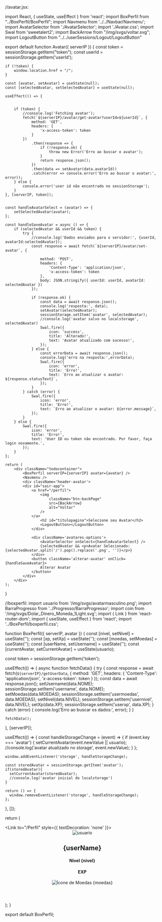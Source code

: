 
//avatar.jsx:


import React, { useState, useEffect } from 'react';
import BoxPerfil from "../BoxPerfil/BoxPerfil";
import Navmenu from '../../Navbar/Navmenu';
import AvatarSelector from './AvatarSelector';
import './Avatar.css';
import Swal from 'sweetalert2';
import BackArrow from "/img/svgs/voltar.svg";
import LogoutButton from "../../userSessions/Logout/LogoutButton"

export default function Avatar({ serverIP }) {
    const token = sessionStorage.getItem("token");
    const userId = sessionStorage.getItem('userId');
    
    if (!token) {
        window.location.href = "/";
    }

    const [avatar, setAvatar] = useState(null);
    const [selectedAvatar, setSelectedAvatar] = useState(null);
 
    useEffect(() => {


        if (token) {
            //console.log('Fetching avatar');
            fetch(`${serverIP}/avatar/get-avatar?userId=${userId}`, {
                method: 'GET',
                headers: {
                    'x-access-token': token
                }
            })
                .then(response => {
                    if (!response.ok) {
                        throw new Error('Erro ao buscar o avatar');
                    }
                    return response.json();
                })
                .then(data => setAvatar(data.avatarId))
                .catch(error => console.error('Erro ao buscar o avatar:', error));
        } else {
            console.error('user id não encontrado no sessionStorage');
        }
    }, [serverIP, token]);

    
    const handleAvatarSelect = (avatar) => {
        setSelectedAvatar(avatar);
    };

    const handleSaveAvatar = async () => {
        if (selectedAvatar && userId && token) {
            try {
                //console.log('Dados enviados para o servidor:', {userId, avatarId:selectedAvatar});
                const response = await fetch(`${serverIP}/avatar/set-avatar`, {
                    
                    method: 'POST',
                    headers: {
                        'Content-Type': 'application/json',
                        'x-access-token': token
                    },
                    body: JSON.stringify({ userId: userId, avatarId: selectedAvatar })
                });

                if (response.ok) {
                    const data = await response.json();
                    console.log('resposta:', data);
                    setAvatar(selectedAvatar);
                    sessionStorage.setItem('avatar', selectedAvatar);
                    //console.log('avatar salvo no localstorage', selectedAvatar)
                    Swal.fire({
                        icon: 'success',
                        title: 'Alterado!',
                        text: 'Avatar atualizado com sucesso!',
                    });
                } else {
                    const errorData = await response.json();
                    console.log('erro na resposta:',errorData);
                    Swal.fire({
                        icon: 'error',
                        title: 'Erro!',
                        text: `Erro ao atualizar o avatar: ${response.statusText}`,
                    });
                }
            } catch (error) {
                Swal.fire({
                    icon: 'error',
                    title: 'Erro!',
                    text: `Erro ao atualizar o avatar: ${error.message}`,
                });
            }
        } else {
            Swal.fire({
                icon: 'error',
                title: 'Erro!',
                text: 'User ID ou token não encontrado. Por favor, faça login novamente.',
            });
        }
    };

    return (
        <div className="todocontainer">
            <BoxPerfil serverIP={serverIP} avatar={avatar} />
            <Navmenu />
            <div className='header-avatar'>
            <div id="sair-app">
                <a href="/perfil">
                    <img
                        className="btn-backPage"
                        src={BackArrow}
                        alt="Voltar"
                    />
                </a>
                    <h2 id="titulopagina">Selecione seu Avatar</h2>
                    <LogoutButton></LogoutButton>
                </div>

                <div className='avatares-options'>
                    <AvatarSelector onSelect={handleAvatarSelect} />
                    {selectedAvatar && <p>Avatar Selecionado: {selectedAvatar.split('/').pop().replace('.png', '')}</p>}
                </div>
                <button className='alterar-avatar' onClick={handleSaveAvatar}>
                    Alterar Avatar
                </button>
            </div>
        </div>
    );
}

//boxperfil: import usuario from '/img/svgs/avatarmasculino.png';
import BarraProgresso from '../Progresso/BarraProgresso';
import coin from '/img/svgs/Dolar_Dinero_Moneda_1Light.svg';
import { Link } from 'react-router-dom';
import { useState, useEffect } from 'react';
import '../BoxPerfil/boxperfil.css';


function BoxPerfil({ serverIP, avatar }) {
  const [nivel, setNivel] = useState('');
  const [xp, setXp] = useState('');
  const [moedas, setMoedas] = useState('');
  const [userName, setUsername] = useState('');
  const [currentAvatar, setCurrentAvatar] = useState(usuario);

  const token = sessionStorage.getItem('token');

  useEffect(() => {
    async function fetchData() {
      try {
        const response = await fetch(`${serverIP}/getUserData`, {
          method: 'GET',
          headers: {
            'Content-Type': 'application/json',
            'x-access-token': token
          }
        });
        const data = await response.json();
        setUsername(data.NOME);
        sessionStorage.setItem('username', data.NOME);
        setMoedas(data.MOEDAS);
        sessionStorage.setItem('usermoedas', data.MOEDAS);
        setNivel(data.NIVEL);
        sessionStorage.setItem('usernivel', data.NIVEL);
        setXp(data.XP);
        sessionStorage.setItem('userxp', data.XP);
      } catch (error) {
        console.log('Erro ao buscar os dados:', error);
      }
    }

    fetchData();
  }, [serverIP]);

  useEffect(() => {
    const handleStorageChange = (event) => {
      if (event.key === 'avatar') {
        setCurrentAvatar(event.newValue || usuario);
        //console.log('avatar atualizado no storage', event.newValue);
      }
    };

    window.addEventListener('storage', handleStorageChange);

    const storedAvatar = sessionStorage.getItem('avatar');
    if(storedAvatar){
      setCurrentAvatar(storedAvatar);
      //console.log('avatar inicial do localstorage')
    }

    return () => {
      window.removeEventListener('storage', handleStorageChange);
    };
  }, []);

  return (
    <div>
      <Link to="/Perfil" style={{ textDecoration: 'none' }}>
        <header className="header-perfil">
          <img className="icon-usuario" src={currentAvatar} alt="usuario" />
          <div className="info">
            <div className="nome-e-nivel">
              <h2 className="subinfo typing-effect">{userName}</h2>
              <h4 className="subinfo">Nível {nivel}</h4>
            </div>
            <div className='subinfo-progresso'>
              <h4 className="subinfo">EXP </h4>
              <BarraProgresso xp={xp} />
            </div>
            <div className="coin-valor">
              <img className='coin' src={coin} alt="Ícone de Moedas" />
              {moedas}
            </div>
          </div>
        </header>
      </Link>
    </div>
  );
}

export default BoxPerfil;
